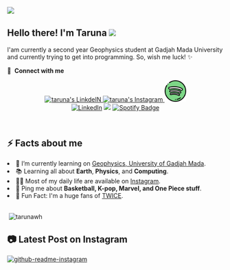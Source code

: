 ![](https://visitor-badge.glitch.me/badge?page_id=tarunawh.tarunawh)
<h2>Hello there! I'm Taruna <img src="https://media.giphy.com/media/hvRJCLFzcasrR4ia7z/giphy.gif" width="28">
</h3>
<p> I'am currently a second year Geophysics student at Gadjah Mada University and currently trying to get into programming. So, wish me luck! ✨
  
🔗 &nbsp;**Connect with me**
<p align="center">
</a>
<a href="https://www.linkedin.com/in/taruna-wicaksono-harsetya-78b48123b/">
  <img alt="taruna's LinkdeIN" width="50px" src="https://user-images.githubusercontent.com/43545812/144035037-0f415fc7-9f96-4517-a370-ccc6e78a714b.png" />
</a>
<a href="https://www.instagram.com/taruna.wh/">
  <img alt="taruna's Instagram" width="50px" src="https://user-images.githubusercontent.com/43545812/144035088-0dfb165f-8fe0-4d13-896c-876c29d2b128.png" />
</a>
<a href="https://open.spotify.com/user/31h5cptc4yhrbbxhbqtcini3qpjy?si=c8366ad7079a4e0c">
  <img alt="taruna's Spotify" width="50px" src="https://raw.githubusercontent.com/AbhishekMaira10/AbhishekMaira10/master/Resources/png/spotify.png?raw=true" />
</a>
<br>
<a href="https://www.linkedin.com/in/taruna-wicaksono-harsetya-78b48123b/" target="_blank"><img alt="LinkedIn" src="https://img.shields.io/badge/-LinkedIn-0077B5?style=flat-square&logo=Linkedin&logoColor=white"></a>
<a href="https://www.instagram.com/taruna.wh/"><img src="https://img.shields.io/badge/instagram-%23E4405F.svg?&style=for-the-badge&logo=instagram&logoColor=white" height=25></a>
<a href="https://open.spotify.com/user/31h5cptc4yhrbbxhbqtcini3qpjy?si=c8366ad7079a4e0c"><img src="https://img.shields.io/badge/-Spotify%20-1ED760?style=flat-square&amp;labelColor=fff&amp;logo=Spotify&amp;link=https://open.spotify.com/user/31h5cptc4yhrbbxhbqtcini3qpjy?si=c8366ad7079a4e0c" alt="Spotify Badge"></a></p>
<br>

<h2>⚡️ Facts about me </h2>

<li>👀 I’m currently learning on <a href="https://www.instagram.com/geofisikaugm/">Geophysics, University of Gadjah Mada</a>.</li>

<li>📚 Learning all about <strong>Earth</strong>, <strong>Physics</strong>, and <strong>Computing</strong>.</li>

<li>🏃🏻 Most of my daily life are available on <a href="https://www.instagram.com/taruna.wh/">Instagram</a>.</li>

<li>💬 Ping me about <strong>Basketball, K-pop, Marvel, and One Piece stuff</strong>.</li>

<li>🎯 Fun Fact: I'm a huge fans of <a href="https://www.instagram.com/twicetagram/">TWICE</a>.</li> 
<br>

<p>&nbsp;<img align="center" src="https://github-readme-stats.vercel.app/api?username=tarunawh&show_icons=true&locale=en" alt="tarunawh" /></p>

<h2>📷 Latest Post on Instagram</h2>
<p><a href="https://www.instagram.com/taruna.wh/"><img src="https://user-images.githubusercontent.com/103823173/187917178-576f9e37-3eb5-4c8f-b21a-35d36fcd23f1.jpeg" alt="github-readme-instagram"></a></p>









 
